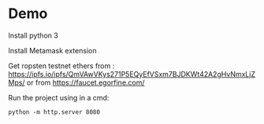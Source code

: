# Demo

Install python 3

Install Metamask extension 

Get ropsten testnet ethers from : https://ipfs.io/ipfs/QmVAwVKys271P5EQyEfVSxm7BJDKWt42A2gHvNmxLjZMps/
or from https://faucet.egorfine.com/

Run the project using in a cmd:

`python -m http.server 8080`
